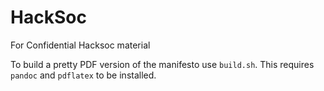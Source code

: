 # HackSoc
For Confidential Hacksoc material

To build a pretty PDF version of the manifesto use `build.sh`.
This requires `pandoc` and `pdflatex` to be installed.
